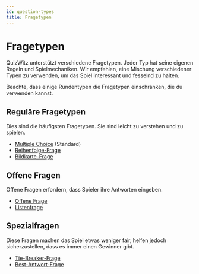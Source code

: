 ```yaml
---
id: question-types
title: Fragetypen
---
```


# Fragetypen

QuizWitz unterstützt verschiedene Fragetypen. Jeder Typ hat seine eigenen Regeln und Spielmechaniken.
Wir empfehlen, eine Mischung verschiedener Typen zu verwenden, um das Spiel interessant und fesselnd zu halten.

Beachte, dass einige Rundentypen die Fragetypen einschränken, die du verwenden kannst.

## Reguläre Fragetypen

Dies sind die häufigsten Fragetypen. Sie sind leicht zu verstehen und zu spielen.

- [Multiple Choice](001-multiple-choice.md) (Standard)
- [Reihenfolge-Frage](003-order-question.md)
- [Bildkarte-Frage](004-image-map.md)

## Offene Fragen

Offene Fragen erfordern, dass Spieler ihre Antworten eingeben.

- [Offene Frage](002-open-question.md)
- [Listenfrage](005-list-question.md)

## Spezialfragen

Diese Fragen machen das Spiel etwas weniger fair, helfen jedoch sicherzustellen, dass es immer einen Gewinner gibt.

- [Tie-Breaker-Frage](006-tiebreaker-question.md)
- [Best-Antwort-Frage](007-best-answer-question.md)
